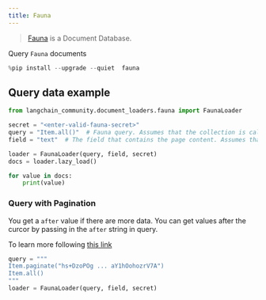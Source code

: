 ```yaml
---
title: Fauna
---
```


>[Fauna](https://fauna.com/) is a Document Database.

Query `Fauna` documents

```python
%pip install --upgrade --quiet  fauna
```

## Query data example

```python
from langchain_community.document_loaders.fauna import FaunaLoader

secret = "<enter-valid-fauna-secret>"
query = "Item.all()"  # Fauna query. Assumes that the collection is called "Item"
field = "text"  # The field that contains the page content. Assumes that the field is called "text"

loader = FaunaLoader(query, field, secret)
docs = loader.lazy_load()

for value in docs:
    print(value)
```

### Query with Pagination

You get a `after` value if there are more data. You can get values after the curcor by passing in the `after` string in query.

To learn more following [this link](https://fqlx-beta--fauna-docs.netlify.app/fqlx/beta/reference/schema_entities/set/static-paginate)

```python
query = """
Item.paginate("hs+DzoPOg ... aY1hOohozrV7A")
Item.all()
"""
loader = FaunaLoader(query, field, secret)
```
